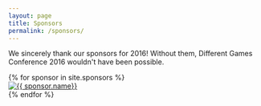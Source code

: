 ```yaml
---
layout: page
title: Sponsors
permalink: /sponsors/
---
```


<p class="text-center">We sincerely thank our sponsors for 2016! Without them, Different Games Conference 2016 wouldn't have been possible.</p>


<section class="sponsors">
  {% for sponsor in site.sponsors %}
  <div class="row sponsor">
    <a href="{{ sponsor.website }}">
      <img class="img-responsive col-md-6 col-md-offset-3" alt="{{ sponsor.name}}" src="{{ sponsor.image }}" />
    </a>
  </div>
  {% endfor %}
</section>
